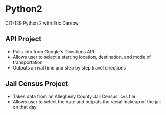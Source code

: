 # Python2
CIT-129  Python 2 with Eric Darsow

## API Project
- Pulls info from Google's Directions API
- Allows user to select a starting location, destination, and mode of transportation
- Outputs arrival time and step by step travel directions

## Jail Census Project
- Takes data from an Allegheny County Jail Census .cvs file
- Allows user to select the date and outputs the racial makeup of the jail on that day
